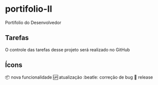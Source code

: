 # portifolio-II
Portifolio do Desenvolvedor

## Tarefas

O controle das tarefas desse projeto será realizado no GitHub

## Ícons

:package: nova funcionalidade
:up: atualização 
:beatle: correção de bug
:checkered_flag: release
